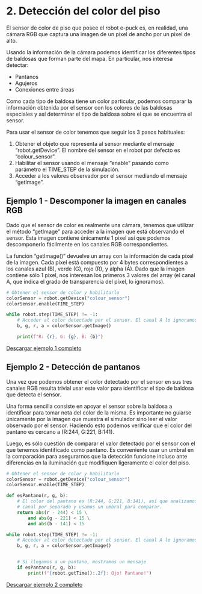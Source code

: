 # 2. Detección del color del piso

El sensor de color de piso que posee el robot e-puck es, en realidad, una cámara RGB que captura una imagen de un pixel de ancho por un pixel de alto.

Usando la información de la cámara podemos identificar los diferentes tipos de baldosas que forman parte del mapa. En particular, nos interesa detectar:

* Pantanos
* Agujeros
* Conexiones entre áreas

Como cada tipo de baldosa tiene un color particular, podemos comparar la información obtenida por el sensor con los colores de las baldosas especiales y así determinar el tipo de baldosa sobre el que se encuentra el sensor.

Para usar el sensor de color tenemos que seguir los 3 pasos habituales:

1. Obtener el objeto que representa al sensor mediante el mensaje “robot.getDevice”. El nombre del sensor en el robot por defecto es “colour_sensor”.
2. Habilitar el sensor usando el mensaje “enable” pasando como parámetro el TIME_STEP de la simulación.
3. Acceder a los valores observador por el sensor mediando el mensaje “getImage”.

## Ejemplo 1 - Descomponer la imagen en canales RGB

Dado que el sensor de color es realmente una cámara, tenemos que utilizar el método “getImage” para acceder a la imagen que está observando el sensor. Esta imagen contiene únicamente 1 pixel así que podemos descomponerlo fácilmente en los canales RGB correspondientes.

La función “getImage()” devuelve un array con la información de cada píxel de la imagen. Cada pixel está compuesto por 4 bytes correspondientes a los canales azul (B), verde (G), rojo (R), y alpha (A). Dado que la imagen contiene sólo 1 pixel, nos interesan los primeros 3 valores del array (el canal A, que indica el grado de transparencia del píxel, lo ignoramos). 

```python
# Obtener el sensor de color y habilitarlo
colorSensor = robot.getDevice("colour_sensor")
colorSensor.enable(TIME_STEP)

while robot.step(TIME_STEP) != -1:
    # Acceder al color detectado por el sensor. El canal A lo ignoramos.
    b, g, r, a = colorSensor.getImage()

    print(f"R: {r}, G: {g}, B: {b}")
```

[Descargar ejemplo 1 completo](02_ColorPiso/ejemplo_1.py)

## Ejemplo 2 - Detección de pantanos

Una vez que podemos obtener el color detectado por el sensor en sus tres canales RGB resulta trivial usar este valor para identificar el tipo de baldosa que detecta el sensor.

Una forma sencilla consiste en apoyar el sensor sobre la baldosa a identificar para tomar nota del color de la misma. Es importante no guiarse únicamente por la imagen que muestra el simulador sino leer el valor observado por el sensor. Haciendo esto podemos verificar que el color del pantano es cercano a (R:244, G:221, B:141).

Luego, es sólo cuestión de comparar el valor detectado por el sensor con el que tenemos identificado como pantano. Es conveniente usar un umbral en la comparación para asegurarnos que la detección funcione incluso ante diferencias en la iluminación que modifiquen ligeramente el color del piso. 

```python
# Obtener el sensor de color y habilitarlo
colorSensor = robot.getDevice("colour_sensor")
colorSensor.enable(TIME_STEP)

def esPantano(r, g, b):
    # El color del pantano es (R:244, G:221, B:141), así que analizamos cada 
    # canal por separado y usamos un umbral para comparar.
    return abs(r - 244) < 15 \
        and abs(g - 221) < 15 \
        and abs(b - 141) < 15

while robot.step(TIME_STEP) != -1:
    # Acceder al color detectado por el sensor. El canal A lo ignoramos.
    b, g, r, a = colorSensor.getImage()


    # Si llegamos a un pantano, mostramos un mensaje
    if esPantano(r, g, b):
        print(f"{robot.getTime():.2f}: Ojo! Pantano!")
```

[Descargar ejemplo 2 completo](02_ColorPiso/ejemplo_2.py)